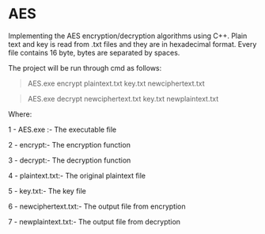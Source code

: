 # AES
Implementing the AES encryption/decryption algorithms using C++. Plain text and key is read from .txt files and they are in hexadecimal format. Every file contains 16 byte, bytes are separated by spaces.

The project will be run through cmd as follows: 

> AES.exe encrypt plaintext.txt key.txt newciphertext.txt

> AES.exe decrypt newciphertext.txt key.txt newplaintext.txt
 
Where:

1 - AES.exe :- The executable file 

2 - encrypt:- The encryption function

3 - decrypt:- The decryption function

4 - plaintext.txt:- The original plaintext file

5 - key.txt:- The key file 

6 - newciphertext.txt:- The output file from encryption 

7 - newplaintext.txt:- The output file from decryption 

